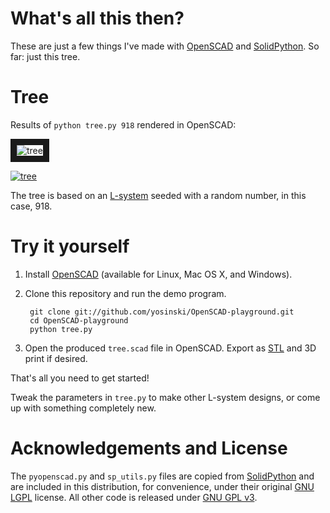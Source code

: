 What's all this then?
=======================

These are just a few things I've made with [OpenSCAD](http://www.openscad.org/) and [SolidPython](https://github.com/SolidCode/SolidPython). So far:  just this tree.



Tree
=======================

Results of ```python tree.py 918``` rendered in OpenSCAD:

<img src="https://github.com/yosinski/OpenSCAD-playground/raw/master/generated/tree_918.png" alt="tree" style="max-width:500px;border:10px solid;" />

[<img src="https://github.com/yosinski/OpenSCAD-playground/raw/master/generated/tree_918.png" alt="tree" style="max-width:500px;" />](https://github.com/yosinski/OpenSCAD-playground/raw/master/generated/tree_918.png)

The tree is based on an [L-system](http://en.wikipedia.org/wiki/L-system) seeded with a random number, in this case, 918.


Try it yourself
=======================


1. Install [OpenSCAD](http://www.openscad.org/) (available for Linux, Mac OS X, and Windows).

2. Clone this repository and run the demo program.

        git clone git://github.com/yosinski/OpenSCAD-playground.git
        cd OpenSCAD-playground
        python tree.py

3. Open the produced ```tree.scad``` file in OpenSCAD. Export as [STL](http://en.wikipedia.org/wiki/STL_%28file_format%29) and 3D print if desired.

That's all you need to get started!

Tweak the parameters in ```tree.py``` to make other L-system designs, or come up with something completely new.



Acknowledgements and License
=======================

The ```pyopenscad.py``` and ```sp_utils.py``` files are copied from [SolidPython](https://github.com/SolidCode/SolidPython) and are included in this distribution, for convenience, under their original [GNU LGPL](http://www.gnu.org/licenses/lgpl.txt) license. All other code is released under [GNU GPL v3](http://www.gnu.org/licenses/gpl.txt).
